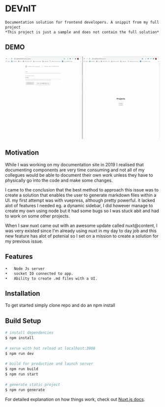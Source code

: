 # DEVnIT

    Documentation solution for frontend developers. A snippit from my full project
    *This project is just a sample and does not contain the full solution*
    
## DEMO
![til](./assets/devnit.gif)

## Motivation

   While I was working on my documentation site in 2019 I realised that documenting components are very time consuming and not all of my collegues would be able to
   document their own work unless they have to physically go into the code and make some changes.
   
   I came to the conclusion that the best method to approach this issue was to create a solution that enables the user to generate markdown files within a UI.
   my first attempt was with vuepress, although pretty powerful. it lacked alot of features I needed eg. a dynamic sidebar, I did however manage to create my own using node
   but it had some bugs so I was stuck abit and had to work on some other projects.
   
   When I saw nuxt came out with an awesome update called nuxt@content, I was very existed since I'm already using nuxt in my day to day job and this new feature has alot of        potenial so I set on a mission to create a solution for my previous issue.
   
## Features
    •	Node Js server
    •	socket IO connected to app.
    •	Ability to create .md files with a UI.
    

## Installation

   To get started simply clone repo and do an npm install



## Build Setup

```bash
# install dependencies
$ npm install

# serve with hot reload at localhost:3000
$ npm run dev

# build for production and launch server
$ npm run build
$ npm run start

# generate static project
$ npm run generate
```

For detailed explanation on how things work, check out [Nuxt.js docs](https://nuxtjs.org).
